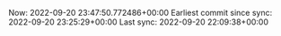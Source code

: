 Now: 2022-09-20 23:47:50.772486+00:00 Earliest commit since sync: 2022-09-20 23:25:29+00:00 Last sync: 2022-09-20 22:09:38+00:00
